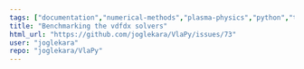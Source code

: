 ```yaml
---
tags: ["documentation","numerical-methods","plasma-physics","python","tests","vlasov"]
title: "Benchmarking the vdfdx solvers"
html_url: "https://github.com/joglekara/VlaPy/issues/73"
user: "joglekara"
repo: "joglekara/VlaPy"
---
```


